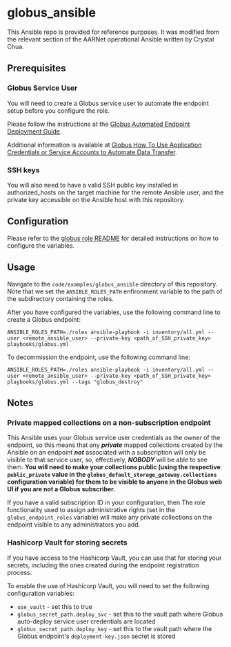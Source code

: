 # globus_ansible

This Ansible repo is provided for reference purposes. It was modified from the relevant section of the AARNet operational Ansible written by Crystal Chua.

## Prerequisites

### Globus Service User
You will need to create a Globus service user to automate the endpoint setup before you configure the role.

Please follow the instructions at the [Globus Automated Endpoint Deployment Guide](https://docs.globus.org/globus-connect-server/v5.4/automated-deployment/#register_for_service_credentials).

Additional information is available at [Globus How To Use Application Credentials or Service Accounts to Automate Data Transfer](https://docs.globus.org/guides/recipes/automate-with-service-account/).

### SSH keys
You will also need to have a valid SSH public key installed in authorized_hosts on the target machine for the remote Ansible user, and the private key accessible on the Ansible host with this repository.

## Configuration

Please refer to the [globus role README](./roles/globus/README.md) for detailed instructions on how to configure the variables.

## Usage

Navigate to the `code/examples/globus_ansible` directory of this repository. Note that we set the `ANSIBLE_ROLES_PATH` enfironment variable to the path of the subdirectory containing the roles.

After you have configured the variables, use the following command line to create a Globus endpoint:

```ANSIBLE_ROLES_PATH=./roles ansible-playbook -i inventory/all.yml --user <remote_ansible_user> --private-key <path_of_SSH_private_key> playbooks/globus.yml```

To decommission the endpoint, use the following command line:

```ANSIBLE_ROLES_PATH=./roles ansible-playbook -i inventory/all.yml --user <remote_ansible_user> --private-key <path_of_SSH_private_key> playbooks/globus.yml --tags "globus_destroy"```

## Notes

### Private mapped collections on a non-subscription endpoint
This Ansible uses your Globus service user credentials as the owner of the endpoint, so this means that any ___private___ mapped collections created by the Ansible on an endpoint ___not___ associated with a subscription will only be visible to that service user, so, effectively, ___NOBODY___ will be able to see them. __You will need to make your collections public (using the respective `public_private` value in the `globus_default_storage_gateway.collections` configuration variable) for them to be visible to anyone in the Globus web UI if you are not a Globus subscriber.__

If you have a valid subscription ID in your configuration, then The role functionality used to assign administrative rights (set in the `globus_endpoint_roles` variable) will make any private collections on the endpoint visible to any administrators you add.

### Hashicorp Vault for storing secrets
If you have access to the Hashicorp Vault, you can use that for storing your secrets, including the ones created during the endpoint registration process.

To enable the use of Hashicorp Vault, you will need to set the following configuration variables:
- `use_vault` - set this to true
- `globus_secret_path.deploy_svc` - set this to the vault path where Globus auto-deploy service user credentials are located
- `globus_secret_path.deploy_key` - set this to the vault path where the Globus endpoint's `deployment-key.json` secret is stored